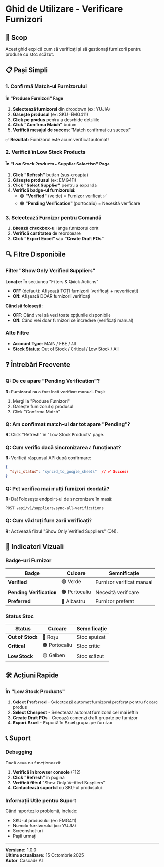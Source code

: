 # Ghid de Utilizare - Verificare Furnizori

## 🎯 Scop

Acest ghid explică cum să verificați și să gestionați furnizorii pentru produse cu stoc scăzut.

## 📋 Pași Simpli

### 1. Confirmă Match-ul Furnizorului

#### În "Produse Furnizori" Page

1. **Selectează furnizorul** din dropdown (ex: YUJIA)
2. **Găsește produsul** (ex: SKU=EMG411)
3. **Click pe produs** pentru a deschide detaliile
4. **Click "Confirma Match"** button
5. **Verifică mesajul de succes**: "Match confirmat cu succes!"

✅ **Rezultat:** Furnizorul este acum verificat automat!

### 2. Verifică în Low Stock Products

#### În "Low Stock Products - Supplier Selection" Page

1. **Click "Refresh"** button (sus-dreapta)
2. **Găsește produsul** (ex: EMG411)
3. **Click "Select Supplier"** pentru a expanda
4. **Verifică badge-ul furnizorului:**
   - 🟢 **"Verified"** (verde) = Furnizor verificat ✅
   - 🟠 **"Pending Verification"** (portocaliu) = Necesită verificare

### 3. Selectează Furnizor pentru Comandă

1. **Bifează checkbox-ul** lângă furnizorul dorit
2. **Verifică cantitatea** de reordonare
3. **Click "Export Excel"** sau **"Create Draft POs"**

## 🔍 Filtre Disponibile

### Filter "Show Only Verified Suppliers"

**Locație:** În secțiunea "Filters & Quick Actions"

- **OFF** (default): Afișează TOȚI furnizorii (verificați + neverificați)
- **ON**: Afișează DOAR furnizorii verificați

**Când să folosești:**
- **OFF**: Când vrei să vezi toate opțiunile disponibile
- **ON**: Când vrei doar furnizori de încredere (verificați manual)

### Alte Filtre

- **Account Type**: MAIN / FBE / All
- **Stock Status**: Out of Stock / Critical / Low Stock / All

## ❓ Întrebări Frecvente

### Q: De ce apare "Pending Verification"?

**R:** Furnizorul nu a fost încă verificat manual. Pași:
1. Mergi la "Produse Furnizori"
2. Găsește furnizorul și produsul
3. Click "Confirma Match"

### Q: Am confirmat match-ul dar tot apare "Pending"?

**R:** Click "Refresh" în "Low Stock Products" page.

### Q: Cum verific dacă sincronizarea a funcționat?

**R:** Verifică răspunsul API după confirmare:
```json
{
  "sync_status": "synced_to_google_sheets"  // ✅ Success
}
```

### Q: Pot verifica mai mulți furnizori deodată?

**R:** Da! Folosește endpoint-ul de sincronizare în masă:
```bash
POST /api/v1/suppliers/sync-all-verifications
```

### Q: Cum văd toți furnizorii verificați?

**R:** Activează filtrul "Show Only Verified Suppliers" (ON).

## 🎨 Indicatori Vizuali

### Badge-uri Furnizor

| Badge | Culoare | Semnificație |
|-------|---------|--------------|
| **Verified** | 🟢 Verde | Furnizor verificat manual |
| **Pending Verification** | 🟠 Portocaliu | Necesită verificare |
| **Preferred** | 🔵 Albastru | Furnizor preferat |

### Status Stoc

| Status | Culoare | Semnificație |
|--------|---------|--------------|
| **Out of Stock** | 🔴 Roșu | Stoc epuizat |
| **Critical** | 🟠 Portocaliu | Stoc critic |
| **Low Stock** | 🟡 Galben | Stoc scăzut |

## 🛠️ Acțiuni Rapide

### În "Low Stock Products"

1. **Select Preferred** - Selectează automat furnizorul preferat pentru fiecare produs
2. **Select Cheapest** - Selectează automat furnizorul cel mai ieftin
3. **Create Draft POs** - Creează comenzi draft grupate pe furnizor
4. **Export Excel** - Exportă în Excel grupat pe furnizor

## 📞 Suport

### Debugging

Dacă ceva nu funcționează:

1. **Verifică în browser console** (F12)
2. **Click "Refresh"** în pagină
3. **Verifică filtrul** "Show Only Verified Suppliers"
4. **Contactează suportul** cu SKU-ul produsului

### Informații Utile pentru Suport

Când raportezi o problemă, include:
- SKU-ul produsului (ex: EMG411)
- Numele furnizorului (ex: YUJIA)
- Screenshot-uri
- Pașii urmați

---

**Versiune:** 1.0.0  
**Ultima actualizare:** 15 Octombrie 2025  
**Autor:** Cascade AI
